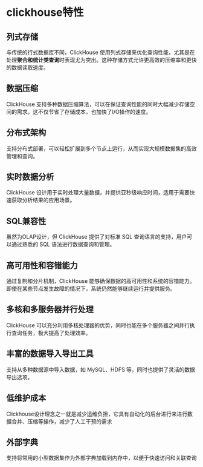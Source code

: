 # clickhouse特性

## 列式存储

与传统的行式数据库不同，ClickHouse 使用列式存储来优化查询性能，尤其是在处理**聚合和统计类查询**时表现尤为突出。这种存储方式允许更高效的压缩率和更快的数据读取速度。


## 数据压缩

ClickHouse 支持多种数据压缩算法，可以在保证查询性能的同时大幅减少存储空间的需求。这不仅节省了存储成本，也加快了I/O操作的速度。


## 分布式架构

支持分布式部署，可以轻松扩展到多个节点上运行，从而实现大规模数据集的高效管理和查询。

## 实时数据分析

ClickHouse 设计用于实时处理大量数据，并提供亚秒级响应时间，适用于需要快速获取分析结果的应用场景。

## SQL兼容性

虽然为OLAP设计，但 ClickHouse 提供了对标准 SQL 查询语言的支持，用户可以通过熟悉的 SQL 语法进行数据查询和管理。

## 高可用性和容错能力

通过复制和分片机制，ClickHouse 能够确保数据的高可用性和系统的容错能力。即使在某些节点发生故障的情况下，系统仍然能够继续运行并提供服务。

## 多核和多服务器并行处理

ClickHouse 可以充分利用多核处理器的优势，同时也能在多个服务器之间并行执行查询任务，极大提高了处理效率。


## 丰富的数据导入导出工具
支持从多种数据源中导入数据，如 MySQL、HDFS 等，同时也提供了灵活的数据导出选项。


## 低维护成本

Clickhouse设计理念之一就是减少运维负担，它具有自动化的后台进行来进行数据合并、压缩等操作，减少了人工干预的需求

## 外部字典

支持将常用的小型数据集作为外部字典加载到内存中，以便于快速访问和关联查询

